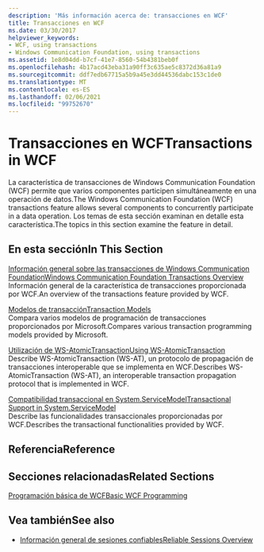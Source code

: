 ```yaml
---
description: 'Más información acerca de: transacciones en WCF'
title: Transacciones en WCF
ms.date: 03/30/2017
helpviewer_keywords:
- WCF, using transactions
- Windows Communication Foundation, using transactions
ms.assetid: 1e8d04dd-b7cf-41e7-8560-54b4381beb0f
ms.openlocfilehash: 4b17acd43eba31a90ff3c635ae5c8372d36a81a9
ms.sourcegitcommit: ddf7edb67715a5b9a45e3dd44536dabc153c1de0
ms.translationtype: MT
ms.contentlocale: es-ES
ms.lasthandoff: 02/06/2021
ms.locfileid: "99752670"
---
```

# <a name="transactions-in-wcf"></a><span data-ttu-id="395c6-103">Transacciones en WCF</span><span class="sxs-lookup"><span data-stu-id="395c6-103">Transactions in WCF</span></span>

<span data-ttu-id="395c6-104">La característica de transacciones de Windows Communication Foundation (WCF) permite que varios componentes participen simultáneamente en una operación de datos.</span><span class="sxs-lookup"><span data-stu-id="395c6-104">The Windows Communication Foundation (WCF) transactions feature allows several components to concurrently participate in a data operation.</span></span> <span data-ttu-id="395c6-105">Los temas de esta sección examinan en detalle esta característica.</span><span class="sxs-lookup"><span data-stu-id="395c6-105">The topics in this section examine the feature in detail.</span></span>  
  
## <a name="in-this-section"></a><span data-ttu-id="395c6-106">En esta sección</span><span class="sxs-lookup"><span data-stu-id="395c6-106">In This Section</span></span>  

 [<span data-ttu-id="395c6-107">Información general sobre las transacciones de Windows Communication Foundation</span><span class="sxs-lookup"><span data-stu-id="395c6-107">Windows Communication Foundation Transactions Overview</span></span>](transactions-overview.md)  
 <span data-ttu-id="395c6-108">Información general de la característica de transacciones proporcionada por WCF.</span><span class="sxs-lookup"><span data-stu-id="395c6-108">An overview of the transactions feature provided by WCF.</span></span>  
  
 [<span data-ttu-id="395c6-109">Modelos de transacción</span><span class="sxs-lookup"><span data-stu-id="395c6-109">Transaction Models</span></span>](transaction-models.md)  
 <span data-ttu-id="395c6-110">Compara varios modelos de programación de transacciones proporcionados por Microsoft.</span><span class="sxs-lookup"><span data-stu-id="395c6-110">Compares various transaction programming models provided by Microsoft.</span></span>  
  
 [<span data-ttu-id="395c6-111">Utilización de WS-AtomicTransaction</span><span class="sxs-lookup"><span data-stu-id="395c6-111">Using WS-AtomicTransaction</span></span>](using-ws-atomictransaction.md)  
 <span data-ttu-id="395c6-112">Describe WS-AtomicTransaction (WS-AT), un protocolo de propagación de transacciones interoperable que se implementa en WCF.</span><span class="sxs-lookup"><span data-stu-id="395c6-112">Describes WS-AtomicTransaction (WS-AT), an interoperable transaction propagation protocol that is implemented in WCF.</span></span>  
  
 [<span data-ttu-id="395c6-113">Compatibilidad transaccional en System.ServiceModel</span><span class="sxs-lookup"><span data-stu-id="395c6-113">Transactional Support in System.ServiceModel</span></span>](transactional-support-in-system-servicemodel.md)  
 <span data-ttu-id="395c6-114">Describe las funcionalidades transaccionales proporcionadas por WCF.</span><span class="sxs-lookup"><span data-stu-id="395c6-114">Describes the transactional functionalities provided by WCF.</span></span>  
  
## <a name="reference"></a><span data-ttu-id="395c6-115">Referencia</span><span class="sxs-lookup"><span data-stu-id="395c6-115">Reference</span></span>  
  
## <a name="related-sections"></a><span data-ttu-id="395c6-116">Secciones relacionadas</span><span class="sxs-lookup"><span data-stu-id="395c6-116">Related Sections</span></span>  

 [<span data-ttu-id="395c6-117">Programación básica de WCF</span><span class="sxs-lookup"><span data-stu-id="395c6-117">Basic WCF Programming</span></span>](../basic-wcf-programming.md)  
  
## <a name="see-also"></a><span data-ttu-id="395c6-118">Vea también</span><span class="sxs-lookup"><span data-stu-id="395c6-118">See also</span></span>

- [<span data-ttu-id="395c6-119">Información general de sesiones confiables</span><span class="sxs-lookup"><span data-stu-id="395c6-119">Reliable Sessions Overview</span></span>](reliable-sessions-overview.md)
